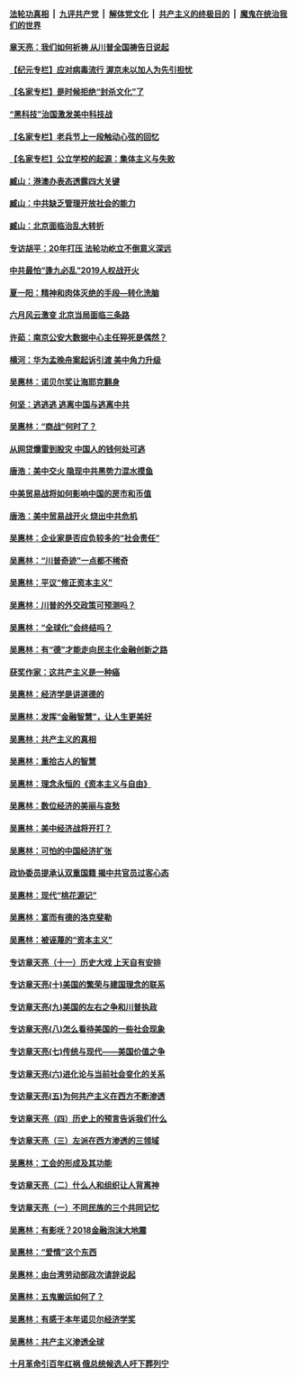 

####  [法轮功真相](../../../../basic/blob/master/README.md?t=07041102) &nbsp;|&nbsp; [九评共产党](../../../../9ping.md/blob/master/README.md?t=07041102) &nbsp;|&nbsp; [解体党文化](../../../../jtdwh.md/blob/master/README.md?t=07041102)  &nbsp;|&nbsp; [共产主义的终极目的](../../../../gczydzjmd.md/blob/master/README.md?t=07041102) &nbsp;|&nbsp; [魔鬼在统治我们的世界](../../../../mgztzwmdsj.md/blob/master/README.md?t=07041102) 

#### [章天亮：我们如何祈祷 从川普全国祷告日说起](../pages/nsc423/n11944627.md?t=07041102) 

#### [【纪元专栏】应对病毒流行 渥京未以加人为先引担忧](../pages/nsc423/n11875714.md?t=07041102) 

#### [【名家专栏】是时候拒绝“封杀文化”了](../pages/nsc423/n11814093.md?t=07041102) 

#### [“黑科技”治国激发美中科技战](../pages/nsc423/n11638056.md?t=07041102) 

#### [【名家专栏】老兵节上一段触动心弦的回忆](../pages/nsc423/n11646016.md?t=07041102) 

#### [【名家专栏】公立学校的起源：集体主义与失败](../pages/nsc423/n11601833.md?t=07041102) 

#### [臧山：港澳办表态透露四大关键](../pages/nsc423/n11421628.md?t=07041102) 

#### [臧山：中共缺乏管理开放社会的能力](../pages/nsc423/n11407457.md?t=07041102) 

#### [臧山：北京面临治乱大转折](../pages/nsc423/n11406895.md?t=07041102) 

#### [专访胡平：20年打压 法轮功屹立不倒意义深远](../pages/nsc423/n11398800.md?t=07041102) 

#### [中共最怕“逢九必乱”2019人权战开火](../pages/nsc423/n11385248.md?t=07041102) 

#### [夏一阳：精神和肉体灭绝的手段—转化洗脑](../pages/nsc423/n11368250.md?t=07041102) 

#### [六月风云激变 北京当局面临三条路](../pages/nsc423/n11313668.md?t=07041102) 

#### [许茹：南京公安大数据中心主任猝死是偶然？](../pages/nsc423/n11064744.md?t=07041102) 

#### [横河：华为孟晚舟案起诉引渡 美中角力升级](../pages/nsc423/n11027230.md?t=07041102) 

#### [吴惠林：诺贝尔奖让海耶克翻身](../pages/nsc423/n10890049.md?t=07041102) 

#### [何坚：逃逃逃 逃离中国与逃离中共](../pages/nsc423/n10592891.md?t=07041102) 

#### [吴惠林：“商战”何时了？](../pages/nsc423/n10573558.md?t=07041102) 

#### [从网贷爆雷到股灾 中国人的钱何处可逃](../pages/nsc423/n10572800.md?t=07041102) 

#### [唐浩：美中交火 隐现中共黑势力混水摸鱼](../pages/nsc423/n10544040.md?t=07041102) 

#### [中美贸易战将如何影响中国的房市和币值](../pages/nsc423/n10543697.md?t=07041102) 

#### [唐浩：美中贸易战开火 烧出中共危机](../pages/nsc423/n10540126.md?t=07041102) 

#### [吴惠林：企业家是否应负较多的“社会责任”](../pages/nsc423/n10535022.md?t=07041102) 

#### [吴惠林：“川普奇迹”一点都不稀奇](../pages/nsc423/n10512808.md?t=07041102) 

#### [吴惠林：平议“修正资本主义”](../pages/nsc423/n10495724.md?t=07041102) 

#### [吴惠林：川普的外交政策可预测吗？](../pages/nsc423/n10462387.md?t=07041102) 

#### [吴惠林：“全球化”会终结吗？](../pages/nsc423/n10452838.md?t=07041102) 

#### [吴惠林：有“德”才能走向民主化金融创新之路](../pages/nsc423/n10432292.md?t=07041102) 

#### [获奖作家：这共产主义是一种癌](../pages/nsc423/n10431541.md?t=07041102) 

#### [吴惠林：经济学是讲道德的](../pages/nsc423/n10398014.md?t=07041102) 

#### [吴惠林：发挥“金融智慧”，让人生更美好](../pages/nsc423/n10375019.md?t=07041102) 

#### [吴惠林：共产主义的真相](../pages/nsc423/n10351394.md?t=07041102) 

#### [吴惠林：重拾古人的智慧](../pages/nsc423/n10337691.md?t=07041102) 

#### [吴惠林：理念永恒的《资本主义与自由》](../pages/nsc423/n10316274.md?t=07041102) 

#### [吴惠林：数位经济的美丽与哀愁](../pages/nsc423/n10292946.md?t=07041102) 

#### [吴惠林：美中经济战将开打？](../pages/nsc423/n10258825.md?t=07041102) 

#### [吴惠林：可怕的中国经济扩张](../pages/nsc423/n10219147.md?t=07041102) 

#### [政协委员提承认双重国籍 揭中共官员过客心态](../pages/nsc423/n10208809.md?t=07041102) 

#### [吴惠林：现代“桃花源记”](../pages/nsc423/n10185234.md?t=07041102) 

#### [吴惠林：富而有德的洛克斐勒](../pages/nsc423/n10142264.md?t=07041102) 

#### [吴惠林：被诬蔑的“资本主义”](../pages/nsc423/n10124816.md?t=07041102) 

#### [专访章天亮（十一）历史大戏 上天自有安排](../pages/nsc423/n10094905.md?t=07041102) 

#### [专访章天亮(十)美国的繁荣与建国理念的联系](../pages/nsc423/n10094899.md?t=07041102) 

#### [专访章天亮(九)美国的左右之争和川普执政](../pages/nsc423/n10094889.md?t=07041102) 

#### [专访章天亮(八)怎么看待美国的一些社会现象](../pages/nsc423/n10094857.md?t=07041102) 

#### [专访章天亮(七)传统与现代——美国价值之争](../pages/nsc423/n10093140.md?t=07041102) 

#### [专访章天亮(六)进化论与当前社会变化的关系](../pages/nsc423/n10092036.md?t=07041102) 

#### [专访章天亮(五)为何共产主义在西方不断渗透](../pages/nsc423/n10083620.md?t=07041102) 

#### [专访章天亮（四）历史上的预言告诉我们什么](../pages/nsc423/n10083606.md?t=07041102) 

#### [专访章天亮（三）左派在西方渗透的三领域](../pages/nsc423/n10081115.md?t=07041102) 

#### [吴惠林：工会的形成及其功能](../pages/nsc423/n10080633.md?t=07041102) 

#### [专访章天亮（二）什么人和组织让人背离神](../pages/nsc423/n10076637.md?t=07041102) 

#### [专访章天亮（一）不同民族的三个共同记忆](../pages/nsc423/n10074188.md?t=07041102) 

#### [吴惠林：有影呒？2018金融泡沫大地震](../pages/nsc423/n10040534.md?t=07041102) 

#### [吴惠林：“爱情”这个东西](../pages/nsc423/n10019423.md?t=07041102) 

#### [吴惠林：由台湾劳动部政次请辞说起](../pages/nsc423/n9979679.md?t=07041102) 

#### [吴惠林：五鬼搬运如何了？](../pages/nsc423/n9925338.md?t=07041102) 

#### [吴惠林：有感于本年诺贝尔经济学奖](../pages/nsc423/n9871883.md?t=07041102) 

#### [吴惠林：共产主义渗透全球](../pages/nsc423/n9812748.md?t=07041102) 

#### [十月革命引百年红祸 俄总统候选人吁下葬列宁](../pages/nsc423/n9810182.md?t=07041102) 

